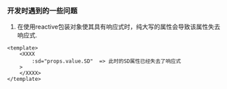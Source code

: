 ### 开发时遇到的一些问题
1. 在使用reactive包装对象使其具有响应式时，纯大写的属性会导致该属性失去响应式.
```vue
<template>
    <XXXX
        :sd="props.value.SD"  => 此时的SD属性已经失去了响应式
    >
    </XXXX>
</template>

```